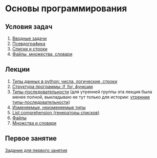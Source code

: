 # Основы программирования

## Условия задач

1. [Вводные задачи](1_intro.md)
2. [Псевдографика](2_tasks_pseudographics.md)
3. [Списки и строки](3_tasks_strings_and_lists.md)
4. [Файлы, множества, словари](4_tasks_files_sets_dicts.md)

## Лекции

1. [Типы данных в python: числа, логические, строки](http://nbviewer.jupyter.org/github/iposov/students-site/blob/master/19fall/programming_basics/python1-types.ipynb)
1. [Структура программы: if, for, функции](http://nbviewer.jupyter.org/github/iposov/students-site/blob/master/19fall/programming_basics/python2-struct.ipynb)
1. [Типы-последовательности](http://nbviewer.jupyter.org/github/iposov/students-site/blob/master/19fall/programming_basics/python3-sequences.ipynb) (для утренней группы
эта лекция была менее полной, выкладываю ее тут только для истории: [утренние типы-последовательности](http://nbviewer.jupyter.org/github/iposov/students-site/blob/master/19fall/programming_basics/python3-sequences.ipynb))
1. [Изменяемые, неизменяемые типы](http://nbviewer.jupyter.org/github/iposov/students-site/blob/master/19fall/programming_basics/python4-mutability.ipynb)
1. [List comprehension (генераторы списков)](http://nbviewer.jupyter.org/github/iposov/students-site/blob/master/19fall/programming_basics/python5-list-comprehension.ipynb)
1. [Файлы](http://nbviewer.jupyter.org/github/iposov/students-site/blob/master/19fall/programming_basics/python6-files.ipynb)
1. [Множства и словари](http://nbviewer.jupyter.org/github/iposov/students-site/blob/master/19fall/programming_basics/python7-sets-dicts.ipynb)

## Первое занятие
[Задание для первого занятия](first_pair.md)
